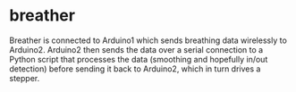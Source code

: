 # breather

Breather is connected to Arduino1 which sends breathing data wirelessly to Arduino2. Arduino2 then sends the data over a serial connection to a Python script that processes the data (smoothing and hopefully in/out detection) before sending it back to Arduino2, which in turn drives a stepper.
